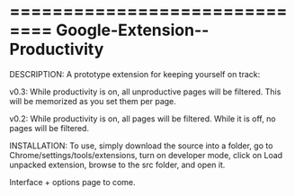 ==============================
Google-Extension--Productivity
==============================

DESCRIPTION:
A prototype extension for keeping yourself on track:

v0.3: While productivity is on, all unproductive pages will be filtered. This will be memorized
as you set them per page. 

v0.2: While productivity is on, all pages will be filtered. While it is off, 
no pages will be filtered.

INSTALLATION:
To use, simply download the source into a folder, go to Chrome/settings/tools/extensions,
turn on developer mode, click on Load unpacked extension, browse to the src folder, and open it.

Interface + options page to come.

